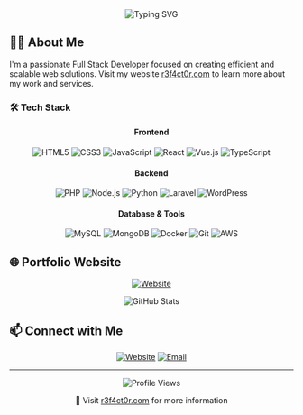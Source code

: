 <div align="center">
  <img src="https://readme-typing-svg.demolab.com?font=Fira+Code&size=30&duration=3000&pause=1000&color=F7F7F7&center=true&vCenter=true&width=435&lines=Hi+%F0%9F%91%8B+I'm+r3f4ct0r;Full+Stack+Developer" alt="Typing SVG" />
</div>

## 👨‍💻 About Me

I'm a passionate Full Stack Developer focused on creating efficient and scalable web solutions. Visit my website [r3f4ct0r.com](https://r3f4ct0r.com) to learn more about my work and services.

### 🛠️ Tech Stack

<div align="center">
  
#### Frontend
![HTML5](https://img.shields.io/badge/-HTML5-E34F26?style=flat-square&logo=html5&logoColor=white)
![CSS3](https://img.shields.io/badge/-CSS3-1572B6?style=flat-square&logo=css3)
![JavaScript](https://img.shields.io/badge/-JavaScript-F7DF1E?style=flat-square&logo=javascript&logoColor=black)
![React](https://img.shields.io/badge/-React-61DAFB?style=flat-square&logo=react&logoColor=black)
![Vue.js](https://img.shields.io/badge/-Vue.js-4FC08D?style=flat-square&logo=vue.js&logoColor=white)
![TypeScript](https://img.shields.io/badge/-TypeScript-3178C6?style=flat-square&logo=typescript&logoColor=white)

#### Backend
![PHP](https://img.shields.io/badge/-PHP-777BB4?style=flat-square&logo=php&logoColor=white)
![Node.js](https://img.shields.io/badge/-Node.js-339933?style=flat-square&logo=node.js&logoColor=white)
![Python](https://img.shields.io/badge/-Python-3776AB?style=flat-square&logo=python&logoColor=white)
![Laravel](https://img.shields.io/badge/-Laravel-FF2D20?style=flat-square&logo=laravel&logoColor=white)
![WordPress](https://img.shields.io/badge/-WordPress-21759B?style=flat-square&logo=wordpress&logoColor=white)

#### Database & Tools
![MySQL](https://img.shields.io/badge/-MySQL-4479A1?style=flat-square&logo=mysql&logoColor=white)
![MongoDB](https://img.shields.io/badge/-MongoDB-47A248?style=flat-square&logo=mongodb&logoColor=white)
![Docker](https://img.shields.io/badge/-Docker-2496ED?style=flat-square&logo=docker&logoColor=white)
![Git](https://img.shields.io/badge/-Git-F05032?style=flat-square&logo=git&logoColor=white)
![AWS](https://img.shields.io/badge/-AWS-232F3E?style=flat-square&logo=amazon-aws&logoColor=white)

</div>

## 🌐 Portfolio Website

<div align="center">
  
[![Website](https://img.shields.io/badge/r3f4ct0r.com-Visit%20My%20Website-blue?style=for-the-badge&logo=google-chrome)](https://r3f4ct0r.com)

</div>

<div align="center">
  <img src="https://github-readme-stats.vercel.app/api?username=yourusername&show_icons=true&theme=radical" alt="GitHub Stats" />
</div>

## 📫 Connect with Me

<div align="center">
  
[![Website](https://img.shields.io/badge/Website-r3f4ct0r.com-blue?style=for-the-badge&logo=google-chrome)](https://r3f4ct0r.com)
[![Email](https://img.shields.io/badge/Email-Contact-red?style=for-the-badge&logo=gmail)](mailto:contact@r3f4ct0r.com)

</div>

---

<div align="center">
  <img src="https://komarev.com/ghpvc/?username=yourusername&color=blueviolet" alt="Profile Views" />
  
  💼 Visit [r3f4ct0r.com](https://r3f4ct0r.com) for more information
</div>
